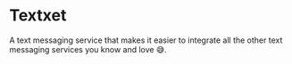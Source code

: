 # Textxet
A text messaging service that makes it easier to integrate all the other text messaging services you know and love 😅.

<!-- ## Features
### 1. Fluent Database ORM 
 -- HandyNode uses sequelize to make access to your relational databases a breeze. (link to sequelize)
 -->

